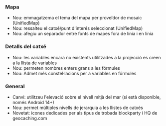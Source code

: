 ### Mapa
- Nou: emmagatzema el tema del mapa per proveïdor de mosaic (UnifiedMap)
- Nou: ressalteu el catxé/punt d'interés seleccionat (UnifiedMap)
- Nou: afegiu un separador entre fonts de mapes fora de línia i en línia

### Detalls del catxé
- Nou: les variables encara no existents utilitzades a la projecció es creen a la llista de variables
- Nou: permeten nombres enters grans a les fórmules
- Nou: Admet més constel·lacions per a variables en fórmules

### General
- Canvi: utilitzeu l'elevació sobre el nivell mitjà del mar (si està disponible, només Android 14+)
- Nou: permet múltiples nivells de jerarquia a les llistes de catxés
- Novetat: icones dedicades per als tipus de trobada blockparty i HQ de geocaching.com


